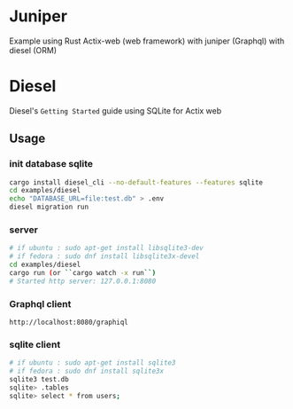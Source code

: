 # Juniper

Example using Rust Actix-web (web framework) with juniper (Graphql) with diesel (ORM)

# Diesel
Diesel's `Getting Started` guide using SQLite for Actix web

## Usage

### init database sqlite

```bash
cargo install diesel_cli --no-default-features --features sqlite
cd examples/diesel
echo "DATABASE_URL=file:test.db" > .env
diesel migration run
```

### server

```bash
# if ubuntu : sudo apt-get install libsqlite3-dev
# if fedora : sudo dnf install libsqlite3x-devel
cd examples/diesel
cargo run (or ``cargo watch -x run``)
# Started http server: 127.0.0.1:8080
```

### Graphql client
```
http://localhost:8080/graphiql
```

### sqlite client

```bash
# if ubuntu : sudo apt-get install sqlite3
# if fedora : sudo dnf install sqlite3x
sqlite3 test.db
sqlite> .tables
sqlite> select * from users;
```